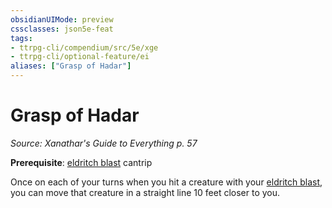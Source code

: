 ```yaml
---
obsidianUIMode: preview
cssclasses: json5e-feat
tags:
- ttrpg-cli/compendium/src/5e/xge
- ttrpg-cli/optional-feature/ei
aliases: ["Grasp of Hadar"]
---
```

# Grasp of Hadar
*Source: Xanathar's Guide to Everything p. 57*  

**Prerequisite**: [eldritch blast](3-Compendium/spells/eldritch-blast-xphb.md) cantrip

Once on each of your turns when you hit a creature with your [eldritch blast](3-Compendium/spells/eldritch-blast-xphb.md), you can move that creature in a straight line 10 feet closer to you.